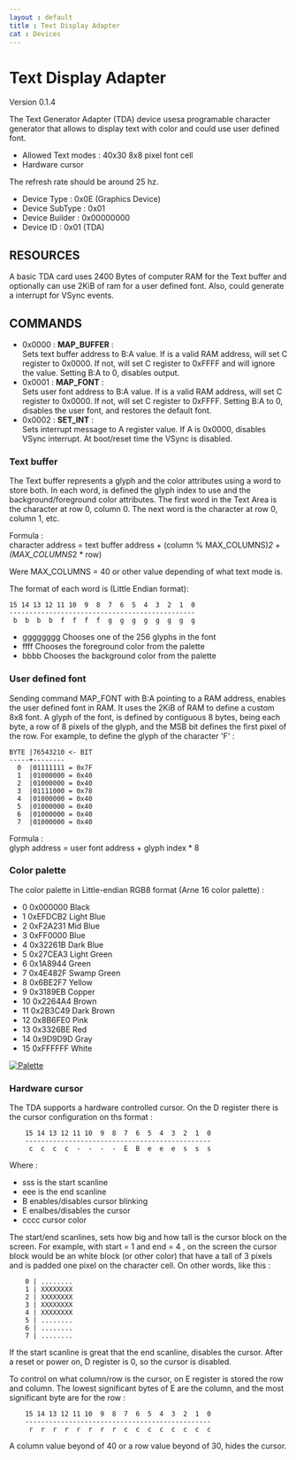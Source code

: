 ```yaml
---
layout : default
title : Text Display Adapter
cat : Devices
---
```

Text Display Adapter
=====================================
Version 0.1.4 

The Text Generator Adapter (TDA) device  usesa programable character generator 
that allows to display text with color and could use user defined font.

 - Allowed Text modes : 40x30 8x8 pixel font cell
 - Hardware cursor

The refresh rate should be around 25 hz.

 - Device Type     : 0x0E (Graphics Device)
 - Device SubType  : 0x01 
 - Device Builder  : 0x00000000
 - Device ID       : 0x01 (TDA)

RESOURCES
---------

A basic TDA card uses 2400 Bytes of computer RAM for the Text buffer and 
optionally can use 2KiB of ram for a user defined font. Also, could generate a 
interrupt for VSync events.

COMMANDS
--------

 - 0x0000 : **MAP_BUFFER** :  
   Sets text buffer address to B:A value. If is a valid RAM address, will set 
   C register to 0x0000. If not, will set C register to 0xFFFF and will ignore 
   the value. Setting B:A to 0, disables output.
 - 0x0001 : **MAP_FONT** :  
   Sets user font address to B:A value. If is a valid RAM address, will set C
   register to 0x0000. If not, will set C register to 0xFFFF. Setting B:A to 0,
   disables the user font, and restores the default font.
 - 0x0002 : **SET_INT** :  
   Sets interrupt message to A register value. If A is 0x0000, disables VSync 
   interrupt. At boot/reset time the VSync is disabled.

### Text buffer

The Text buffer represents a glyph and the color attributes using a word to 
store both. In each word, is defined the glyph index to use and the 
background/foreground color attributes.
The first word in the Text Area is the character at row 0, column 0. The next
word is the character at row 0, column 1, etc.

Formula :  
    character address = 
    text buffer address + (column % MAX_COLUMNS)*2 + (MAX_COLUMNS*2 * row)

Were MAX_COLUMNS = 40 or other value depending of what text mode is.

The format of each word is (Little Endian format):

    15 14 13 12 11 10  9  8  7  6  5  4  3  2  1  0
    -----------------------------------------------
     b  b  b  b  f  f  f  f  g  g  g  g  g  g  g  g

 - gggggggg Chooses one of the 256 glyphs in the font
 - ffff Chooses the foreground color from the palette
 - bbbb Chooses the background color from the palette


### User defined font

Sending command MAP_FONT with B:A pointing to a RAM address, enables the user 
defined font in RAM. It uses the 2KiB of RAM to define a custom 8x8 font.
A glyph of the font, is defined by contiguous 8 bytes, being each byte, a row 
of 8 pixels of the glyph, and the MSB bit defines the first pixel of the row. 
For example, to define the glyph of the character 'F' :

    BYTE |76543210 <- BIT
    -----+--------
      0  |01111111 = 0x7F
      1  |01000000 = 0x40
      2  |01000000 = 0x40
      3  |01111000 = 0x78
      4  |01000000 = 0x40
      5  |01000000 = 0x40
      6  |01000000 = 0x40
      7  |01000000 = 0x40

Formula :  
    glyph address = user font address + glyph index * 8


### Color palette

The color palette in Little-endian RGB8 format (Arne 16 color palette) : 

 - 0   0x000000 Black
 - 1   0xEFDCB2 Light Blue
 - 2   0xF2A231 Mid Blue
 - 3   0xFF0000 Blue
 - 4   0x32261B Dark Blue
 - 5   0x27CEA3 Light Green
 - 6   0x1A8944 Green
 - 7   0x4E482F Swamp Green
 - 8   0x6BE2F7 Yellow 
 - 9   0x3189EB Copper
 - 10  0x2264A4 Brown
 - 11  0x2B3C49 Dark Brown
 - 12  0x8B6FE0 Pink
 - 13  0x3326BE Red
 - 14  0x9D9D9D Gray
 - 15  0xFFFFFF White

[![Palette](../img/dia/palette.png)](../img/dia/palette.png)

### Hardware cursor

The TDA supports a hardware controlled cursor. On the D register there is the 
cursor configuration on ths format :

```
    15 14 13 12 11 10  9  8  7  6  5  4  3  2  1  0
    -----------------------------------------------
     c  c  c  c  -  -  -  -  E  B  e  e  e  s  s  s
```

Where :

  - sss is the start scanline
  - eee is the end scanline
  - B enables/disables cursor blinking
  - E enalbes/disables the cursor
  - cccc cursor color

The start/end scanlines, sets how big and how tall is the cursor block on the 
screen. For example, with start = 1 and end = 4 , on the screen the cursor block
would be an white block (or other color) that have a tall of 3 pixels and is 
padded one pixel on the character cell. On other words, like this :
```
    0 | ........
    1 | XXXXXXXX
    2 | XXXXXXXX
    3 | XXXXXXXX
    4 | XXXXXXXX
    5 | ........
    6 | ........
    7 | ........
```

If the start scanline is great that the end scanline, disables the cursor. 
After a reset or power on, D register is 0, so the cursor is disabled.

To control on what column/row is the cursor, on E register is stored the row and 
column. The lowest significant bytes of E are the column, and the most significant
byte are for the row :

```
    15 14 13 12 11 10  9  8  7  6  5  4  3  2  1  0
    -----------------------------------------------
     r  r  r  r  r  r  r  r  c  c  c  c  c  c  c  c
```

A column value beyond of 40 or a row value beyond of 30, hides the cursor.
